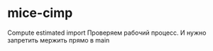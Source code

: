 # mice-cimp
Compute estimated import
Проверяем рабочий процесс. И нужно запретить мержить прямо в main